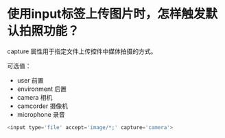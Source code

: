 # 使用input标签上传图片时，怎样触发默认拍照功能？

capture 属性用于指定文件上传控件中媒体拍摄的方式。

可选值：

- user 前置
- environment 后置
- camera 相机
- camcorder 摄像机
- microphone 录音
```js
<input type='file' accept='image/*;' capture='camera'>
```